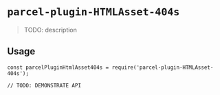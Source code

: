 # `parcel-plugin-HTMLAsset-404s`

> TODO: description

## Usage

```
const parcelPluginHtmlAsset404s = require('parcel-plugin-HTMLAsset-404s');

// TODO: DEMONSTRATE API
```
